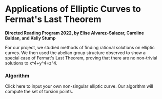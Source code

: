 # Applications of Elliptic Curves to Fermat's Last Theorem
**Directed Reading Program 2022, by Elise Alvarez-Salazar, Caroline Baldan, and Kelly Stump**

For our project, we studied methods of finding rational solutions on elliptic curves. We then used the abelian group structure observed to show a special case of Fermat's Last Theorem, proving that there are no non-trivial solutions to x^4+y^4=z^4.

### Algorithm

Click here to input your own non-singular elliptic curve. Our algorithm will compute the set of torsion points.
